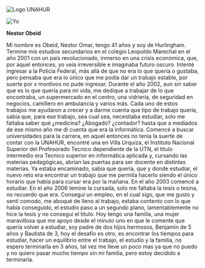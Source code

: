 ![Logo UNAHUR](./assets/UNAHUR.png)

![Yo](./assets/UNAHUR.png)

**Nestor Obeid**

Mi nombre es Obeid, Nestor Omar, tengo 41 años y soy de Hurlingham. Termine mis estudios secundarios en el colegio Leopoldo Marechal en el año 2001 con un país revolucionado, inmerso en una crisis económica, que, por aquel entonces, yo veía irreversible e imaginaba futuro oscuro.
Intenté ingresar a la Policia Federal, más allá de que no era lo que quería o gustaba, pero pensaba que era lo único que me podía dar un trabajo estable, por suerte por x montivos no pude ingresar. Durante el año 2002, aun sin saber que es lo que quería para mi vida, me dedique a trabajar de lo que encontraba, un supermercado en el centro, una vidriería, de seguridad en negocios, camillero en ambulancia y varios más. Cada uno de estos trabajos me ayudaron a crecer y a darme cuenta que tipo de trabajo quería, sabía que, para ese trabajo, sea cual sea, necesitaba estudiar, solo me faltaba saber qué ¿medicina? ¿Abogado? ¿contador? hasta que a mediados de ese mismo año me di cuenta que era la informática. Comencé a buscar universidades para la carrera, en aquel entonces no tenia la suerte de contar con la UNAHUR, encontré una en Villa Urquiza, el Instituto Nacional Superior del Profesorado Tecnico dependiente de la UTN, el titulo intermedio era Tecnico superior en informática aplicada y, cursando las materias pedagógicas, abrían las puertas para ser docente en distintas materias. Ya estaba encaminado, sabia que quería, que y donde estudiar, el nuevo reto era encontrar un trabajo que me permita hacerlo siendo el único horario que había para cursar era por la mañana. 
En el año 2003 comencé a estudiar. En el año 2006 temine la cursada, solo me faltaba la tesis o tesina, no recuerdo que era. Conseguí un empleo, en el cual sigo, que me gusto y sentí comodo, me aboqué de lleno al trabajo, estaba contento con lo que había conseguido, el estudio paso a un segundo plano, lamentablemente no hice la tesis y no consegui el titulo.
 Hoy tengo una familia, una mujer maravillosa que me apoyo desde el minuto uno en que le comente que quería volver a estudiar, soy padre de dos hijos hermosos, Benjamín de 5 años y Bautista de 3, hoy el desafío es otro, es encontrar los tiempos para estudiar, hacer un equilibrio entre el trabajo, el estudio y la familia, no espero terminarla en 3 años, tal vez me lleve un poco mas ya que no puedo y no quiero pasar mucho tiempo sin mi familia, pero estoy decidido a terminarla.